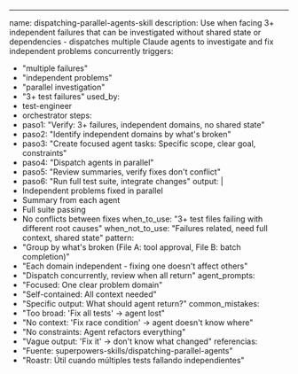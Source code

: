 ---
name: dispatching-parallel-agents-skill
description: Use when facing 3+ independent failures that can be investigated without shared state or dependencies - dispatches multiple Claude agents to investigate and fix independent problems concurrently
triggers:
  - "multiple failures"
  - "independent problems"
  - "parallel investigation"
  - "3+ test failures"
used_by:
  - test-engineer
  - orchestrator
steps:
  - paso1: "Verify: 3+ failures, independent domains, no shared state"
  - paso2: "Identify independent domains by what's broken"
  - paso3: "Create focused agent tasks: Specific scope, clear goal, constraints"
  - paso4: "Dispatch agents in parallel"
  - paso5: "Review summaries, verify fixes don't conflict"
  - paso6: "Run full test suite, integrate changes"
output: |
  - Independent problems fixed in parallel
  - Summary from each agent
  - Full suite passing
  - No conflicts between fixes
when_to_use: "3+ test files failing with different root causes"
when_not_to_use: "Failures related, need full context, shared state"
pattern:
  - "Group by what's broken (File A: tool approval, File B: batch completion)"
  - "Each domain independent - fixing one doesn't affect others"
  - "Dispatch concurrently, review when all return"
agent_prompts:
  - "Focused: One clear problem domain"
  - "Self-contained: All context needed"
  - "Specific output: What should agent return?"
common_mistakes:
  - "Too broad: 'Fix all tests' → agent lost"
  - "No context: 'Fix race condition' → agent doesn't know where"
  - "No constraints: Agent refactors everything"
  - "Vague output: 'Fix it' → don't know what changed"
referencias:
  - "Fuente: superpowers-skills/dispatching-parallel-agents"
  - "Roastr: Útil cuando múltiples tests fallando independientes"

